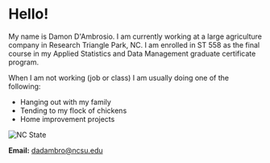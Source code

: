 # Hello!
My name is Damon D'Ambrosio. I am currently working at a large agriculture company in Research Triangle Park, NC. I am enrolled in ST 558 as the final course in my Applied Statistics and Data Management graduate certificate program.

When I am not working (job or class) I am usually doing one of the following:
- Hanging out with my family
- Tending to my flock of chickens
- Home improvement projects

![NC State](https://commons.wikimedia.org/wiki/File:NC_State_University_brick_logo.svg)

**Email:** <dadambro@ncsu.edu>
